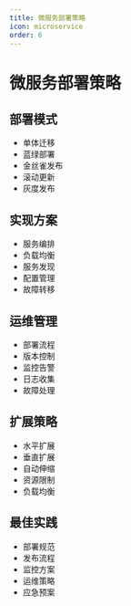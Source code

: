 ```yaml
---
title: 微服务部署策略
icon: microservice
order: 6
---
```


# 微服务部署策略

## 部署模式
- 单体迁移
- 蓝绿部署
- 金丝雀发布
- 滚动更新
- 灰度发布

## 实现方案
- 服务编排
- 负载均衡
- 服务发现
- 配置管理
- 故障转移

## 运维管理
- 部署流程
- 版本控制
- 监控告警
- 日志收集
- 故障处理

## 扩展策略
- 水平扩展
- 垂直扩展
- 自动伸缩
- 资源限制
- 负载均衡

## 最佳实践
- 部署规范
- 发布流程
- 监控方案
- 运维策略
- 应急预案
